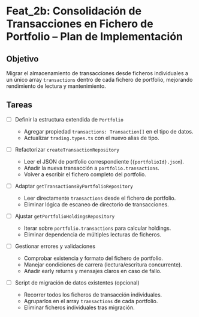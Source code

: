 # Feat_2b: Consolidación de Transacciones en Fichero de Portfolio – Plan de Implementación

## Objetivo

Migrar el almacenamiento de transacciones desde ficheros individuales a un único array `transactions` dentro de cada fichero de portfolio, mejorando rendimiento de lectura y mantenimiento.

## Tareas

- [ ] Definir la estructura extendida de `Portfolio`  
  - Agregar propiedad `transactions: Transaction[]` en el tipo de datos.
  - Actualizar `trading.types.ts` con el nuevo alias de tipo.

- [ ] Refactorizar `createTransactionRepository`  
  - Leer el JSON de portfolio correspondiente (`{portfolioId}.json`).
  - Añadir la nueva transacción a `portfolio.transactions`.
  - Volver a escribir el fichero completo del portfolio.

- [ ] Adaptar `getTransactionsByPortfolioRepository`  
  - Leer directamente `transactions` desde el fichero de portfolio.
  - Eliminar lógica de escaneo de directorio de transacciones.

- [ ] Ajustar `getPortfolioHoldingsRepository`  
  - Iterar sobre `portfolio.transactions` para calcular holdings.
  - Eliminar dependencia de múltiples lecturas de ficheros.

- [ ] Gestionar errores y validaciones  
  - Comprobar existencia y formato del fichero de portfolio.
  - Manejar condiciones de carrera (lectura/escritura concurrente).
  - Añadir early returns y mensajes claros en caso de fallo.

- [ ] Script de migración de datos existentes (opcional)  
  - Recorrer todos los ficheros de transacción individuales.
  - Agruparlos en el array `transactions` de cada portfolio.
  - Eliminar ficheros individuales tras migración.


